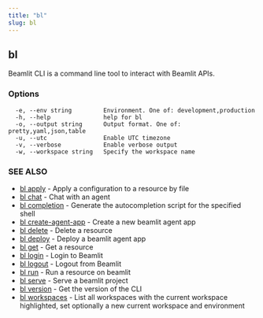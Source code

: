 ```yaml
---
title: "bl"
slug: bl
---
```

## bl

Beamlit CLI is a command line tool to interact with Beamlit APIs.

### Options

```
  -e, --env string         Environment. One of: development,production
  -h, --help               help for bl
  -o, --output string      Output format. One of: pretty,yaml,json,table
  -u, --utc                Enable UTC timezone
  -v, --verbose            Enable verbose output
  -w, --workspace string   Specify the workspace name
```

### SEE ALSO

* [bl apply](bl_apply.md)	 - Apply a configuration to a resource by file
* [bl chat](bl_chat.md)	 - Chat with an agent
* [bl completion](bl_completion.md)	 - Generate the autocompletion script for the specified shell
* [bl create-agent-app](bl_create-agent-app.md)	 - Create a new beamlit agent app
* [bl delete](bl_delete.md)	 - Delete a resource
* [bl deploy](bl_deploy.md)	 - Deploy a beamlit agent app
* [bl get](bl_get.md)	 - Get a resource
* [bl login](bl_login.md)	 - Login to Beamlit
* [bl logout](bl_logout.md)	 - Logout from Beamlit
* [bl run](bl_run.md)	 - Run a resource on beamlit
* [bl serve](bl_serve.md)	 - Serve a beamlit project
* [bl version](bl_version.md)	 - Get the version of the CLI
* [bl workspaces](bl_workspaces.md)	 - List all workspaces with the current workspace highlighted, set optionally a new current workspace and environment

